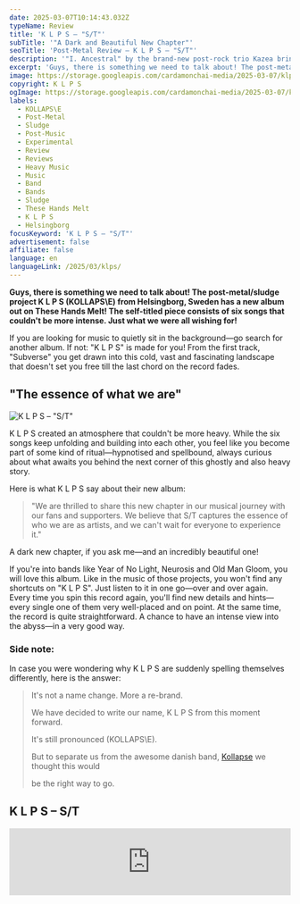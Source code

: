 ```yaml
---
date: 2025-03-07T10:14:43.032Z
typeName: Review
title: 'K L P S – "S/T"'
subTitle: '"A Dark and Beautiful New Chapter"'
seoTitle: 'Post-Metal Review – K L P S – "S/T"'
description: '"I. Ancestral" by the brand-new post-rock trio Kazea brings us a heavy-hitting mix of driving post-rock, haunting neo-folk melodies, and a slight pinch of sludge. Check it out now!'
excerpt: 'Guys, there is something we need to talk about! The post-metal/sludge project K L P S (KOLLAPS\E) from Helsingborg, Sweden has a new album out on These Hands Melt! The self-titled piece consists of six songs that couldn’t be more intense. Just what we were all wishing for!'
image: https://storage.googleapis.com/cardamonchai-media/2025-03-07/klps-soundsvegan-com-jpg-imagine-282828_423f3c_1024_768/640.webp
copyright: K L P S
ogImage: https://storage.googleapis.com/cardamonchai-media/2025-03-07/klps-soundsvegan-com-og-jpg-imagine-282828_4d4a47_1200_628/640.webp
labels:
  - KOLLAPS\E
  - Post-Metal
  - Sludge
  - Post-Music
  - Experimental
  - Review
  - Reviews
  - Heavy Music
  - Music
  - Band
  - Bands
  - Sludge
  - These Hands Melt
  - K L P S
  - Helsingborg
focusKeyword: 'K L P S – "S/T"'
advertisement: false
affiliate: false
language: en
languageLink: /2025/03/klps/
---
```


**Guys, there is something we need to talk about! The post-metal/sludge project K L P S (KOLLAPS\E) from Helsingborg, Sweden has a new album out on These Hands Melt! The self-titled piece consists of six songs that couldn't be more intense. Just what we were all wishing for!**

If you are looking for music to quietly sit in the background—go search for another album. If not: "K L P S" is made for you! From the first track, "Subverse" you get drawn into this cold, vast and fascinating landscape that doesn't set you free till the last chord on the record fades.

## "The essence of what we are"

![K L P S – "S/T"](https://storage.googleapis.com/cardamonchai-media/2025-03-07/klps-album-artwork-soundsvegan-com-jpg-imagine-787878_737373_1200_1200/640.webp 'K L P S – "S/T"')

K L P S created an atmosphere that couldn't be more heavy. While the six songs keep unfolding and building into each other, you feel like you become part of some kind of ritual—hypnotised and spellbound, always curious about what awaits you behind the next corner of this ghostly and also heavy story.

Here is what K L P S say about their new album:

> "We are thrilled to share this new chapter in our musical journey with our fans and supporters. We believe that S/T captures the essence of who we are as artists, and we can't wait for everyone to experience it."

A dark new chapter, if you ask me—and an incredibly beautiful one!

If you're into bands like Year of No Light, Neurosis and Old Man Gloom, you will love this album. Like in the music of those projects, you won't find any shortcuts on "K L P S". Just listen to it in one go—over and over again. Every time you spin this record again, you'll find new details and hints—every single one of them very well-placed and on point. At the same time, the record is quite straightforward. A chance to have an intense view into the abyss—in a very good way.

### Side note:

In case you were wondering why K L P S are suddenly spelling themselves differently, here is the answer:

> It's not a name change. More a re-brand.
>
> We have decided to write our name, K L P S from this moment forward.
>
> It's still pronounced (KOLLAPS\E).
>
> But to separate us from the awesome danish band, [Kollapse](https://soundsvegan.com/2021/07/kollapse-interview-en/) we thought this would
>
> be the right way to go.

## K L P S – S/T

<iframe
  style="border: 0; width: 100%; height: 120px;"
  src="https://bandcamp.com/EmbeddedPlayer/album=1655098358/size=large/bgcol=ffffff/linkcol=5c9b72/tracklist=false/artwork=small/transparent=true/"
  seamless
>
  <a href="https://kollapsemusic.bandcamp.com/album/k-l-p-s">
    K L P S by K L P S
  </a>
</iframe>

